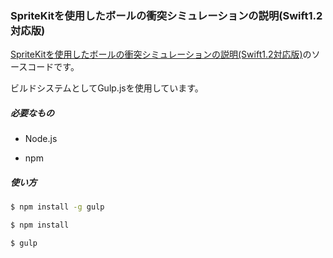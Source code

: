 ### SpriteKitを使用したボールの衝突シミュレーションの説明(Swift1.2対応版)

[SpriteKitを使用したボールの衝突シミュレーションの説明(Swift1.2対応版)](http://code0-sh.github.io/BallGame/)のソースコードです。

ビルドシステムとしてGulp.jsを使用しています。



##### 必要なもの

- Node.js

- npm

##### 使い方

```bash
$ npm install -g gulp
```

```bash
$ npm install
```

```bash
$ gulp
```
